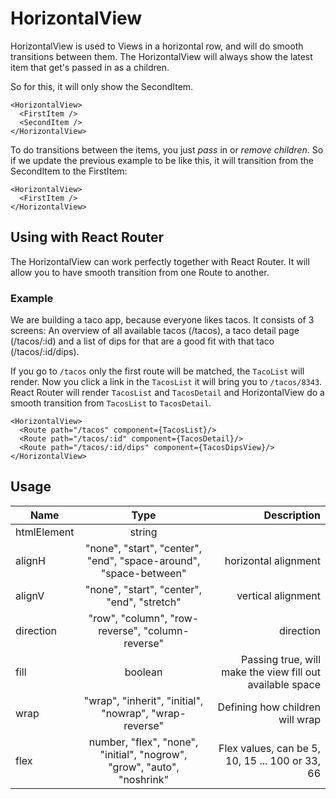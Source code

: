 <!-- 
This is an auto-generated markdown. 
You can change it in "src/HorizontalView/HorizontalView.tsx" and run build:docs to update this file.
-->
# HorizontalView
HorizontalView is used to Views in a horizontal row, and will do smooth transitions between them.
The HorizontalView will always show the latest item that get's passed in as a children.

So for this, it will only show the SecondItem.
```
<HorizontalView>
  <FirstItem />
  <SecondItem />
</HorizontalView>
```

To do transitions between the items, you just *pass* in or *remove children*. So if we update the previous example
to be like this, it will transition from the SecondItem to the FirstItem:

```
<HorizontalView>
  <FirstItem />
</HorizontalView>
```

## Using with React Router
The HorizontalView can work perfectly together with React Router. It will allow you
to have smooth transition from one Route to another.

### Example
We are building a taco app, because everyone likes tacos. It consists of 3 screens:
An overview of all available tacos (/tacos), a taco detail page (/tacos/:id) and a list of dips for that are
a good fit with that taco (/tacos/:id/dips).

If you go to `/tacos` only the first route will be matched, the `TacoList` will render.
Now you click a link in the `TacosList` it will bring you to `/tacos/8343`. React Router will
render `TacosList` and `TacosDetail` and HorizontalView do a smooth transition from `TacosList` to
`TacosDetail`.

```
<HorizontalView>
  <Route path="/tacos" component={TacosList}/>
  <Route path="/tacos/:id" component={TacosDetail}/>
  <Route path="/tacos/:id/dips" component={TacosDipsView}/>
</HorizontalView>
```
## Usage
| Name        | Type           | Description  |
| ----------- |:--------------:| ------------:|
|htmlElement|string|
|alignH|"none", "start", "center", "end", "space-around", "space-between"|horizontal alignment
|alignV|"none", "start", "center", "end", "stretch"|vertical alignment
|direction|"row", "column", "row-reverse", "column-reverse"|direction
|fill|boolean|Passing true, will make the view fill out available space
|wrap|"wrap", "inherit", "initial", "nowrap", "wrap-reverse"|Defining how children will wrap
|flex|number, "flex", "none", "initial", "nogrow", "grow", "auto", "noshrink"|Flex values, can be 5, 10, 15 ... 100 or 33, 66
